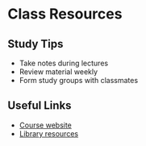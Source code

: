 # Class Resources

## Study Tips
- Take notes during lectures
- Review material weekly
- Form study groups with classmates


## Useful Links
- [Course website](https://github.com/seneca-cep146/cep146/blob/main/labs/lab-06.md)
- [Library resources](https://library.senecapolytechnic.ca/)
